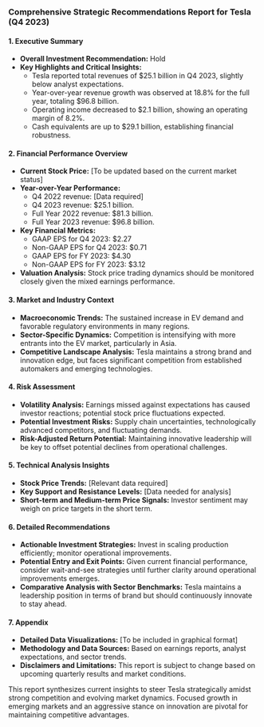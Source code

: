 ### Comprehensive Strategic Recommendations Report for Tesla (Q4 2023)

#### 1. Executive Summary
- **Overall Investment Recommendation:** Hold
- **Key Highlights and Critical Insights:**
  - Tesla reported total revenues of $25.1 billion in Q4 2023, slightly below analyst expectations.
  - Year-over-year revenue growth was observed at 18.8% for the full year, totaling $96.8 billion.
  - Operating income decreased to $2.1 billion, showing an operating margin of 8.2%.
  - Cash equivalents are up to $29.1 billion, establishing financial robustness.

#### 2. Financial Performance Overview
- **Current Stock Price:** [To be updated based on the current market status]
- **Year-over-Year Performance:**
  - Q4 2022 revenue: [Data required]
  - Q4 2023 revenue: $25.1 billion.
  - Full Year 2022 revenue: $81.3 billion.
  - Full Year 2023 revenue: $96.8 billion.
- **Key Financial Metrics:**
  - GAAP EPS for Q4 2023: $2.27
  - Non-GAAP EPS for Q4 2023: $0.71
  - GAAP EPS for FY 2023: $4.30
  - Non-GAAP EPS for FY 2023: $3.12
- **Valuation Analysis:** Stock price trading dynamics should be monitored closely given the mixed earnings performance.

#### 3. Market and Industry Context
- **Macroeconomic Trends:** The sustained increase in EV demand and favorable regulatory environments in many regions.
- **Sector-Specific Dynamics:** Competition is intensifying with more entrants into the EV market, particularly in Asia.
- **Competitive Landscape Analysis:** Tesla maintains a strong brand and innovation edge, but faces significant competition from established automakers and emerging technologies.

#### 4. Risk Assessment
- **Volatility Analysis:** Earnings missed against expectations has caused investor reactions; potential stock price fluctuations expected.
- **Potential Investment Risks:** Supply chain uncertainties, technologically advanced competitors, and fluctuating demands.
- **Risk-Adjusted Return Potential:** Maintaining innovative leadership will be key to offset potential declines from operational challenges.

#### 5. Technical Analysis Insights
- **Stock Price Trends:** [Relevant data required]
- **Key Support and Resistance Levels:** [Data needed for analysis]
- **Short-term and Medium-term Price Signals:** Investor sentiment may weigh on price targets in the short term.

#### 6. Detailed Recommendations
- **Actionable Investment Strategies:** Invest in scaling production efficiently; monitor operational improvements.
- **Potential Entry and Exit Points:** Given current financial performance, consider wait-and-see strategies until further clarity around operational improvements emerges.
- **Comparative Analysis with Sector Benchmarks:** Tesla maintains a leadership position in terms of brand but should continuously innovate to stay ahead.

#### 7. Appendix
- **Detailed Data Visualizations:** [To be included in graphical format]
- **Methodology and Data Sources:** Based on earnings reports, analyst expectations, and sector trends.
- **Disclaimers and Limitations:** This report is subject to change based on upcoming quarterly results and market conditions.

This report synthesizes current insights to steer Tesla strategically amidst strong competition and evolving market dynamics. Focused growth in emerging markets and an aggressive stance on innovation are pivotal for maintaining competitive advantages.